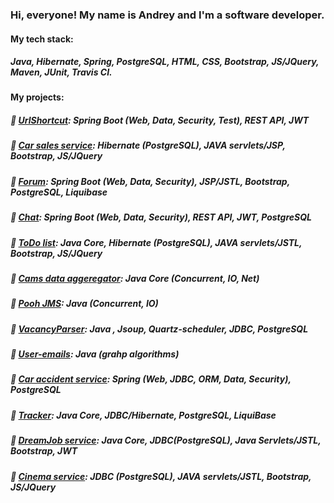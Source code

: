 ### Hi, everyone! My name is Andrey and I'm a software developer.  

#### My tech stack:  
##### Java, Hibernate, Spring, PostgreSQL, HTML, CSS, Bootstrap, JS/JQuery, Maven, JUnit, Travis CI.

#### My projects:  
##### :small_blue_diamond: [UrlShortcut](https://github.com/amasterenko/job4j_url_shortcut): Spring Boot (Web, Data, Security, Test), REST API, JWT  
##### :small_blue_diamond: [Car sales service](https://github.com/amasterenko/job4j_cars): Hibernate (PostgreSQL), JAVA servlets/JSP, Bootstrap, JS/JQuery  
##### :small_blue_diamond: [Forum](https://github.com/amasterenko/job4j_forum): Spring Boot (Web, Data, Security), JSP/JSTL, Bootstrap, PostgreSQL, Liquibase  
##### :small_blue_diamond: [Chat](https://github.com/amasterenko/job4j_chat): Spring Boot (Web, Data, Security), REST API, JWT, PostgreSQL 
##### :small_blue_diamond: [ToDo list](https://github.com/amasterenko/job4j_todolist): Java Core, Hibernate (PostgreSQL), JAVA servlets/JSTL, Bootstrap, JS/JQuery 
##### :small_blue_diamond: [Cams data aggeregator](https://github.com/amasterenko/job4j_cams_aggregator): Java Core (Concurrent, IO, Net)  
##### :small_blue_diamond: [Pooh JMS](https://github.com/amasterenko/job4j_pooh): Java (Concurrent, IO)  
##### :small_blue_diamond: [VacancyParser](https://github.com/amasterenko/job4j_grabber): Java , Jsoup, Quartz-scheduler, JDBC, PostgreSQL  
##### :small_blue_diamond: [User-emails](https://github.com/amasterenko/job4j_mail): Java (grahp algorithms)  
##### :small_blue_diamond: [Car accident service](https://github.com/amasterenko/job4j_car_accident): Spring (Web, JDBC, ORM, Data, Security), PostgreSQL  
##### :small_blue_diamond: [Tracker](https://github.com/amasterenko/job4j_tracker): Java Core, JDBC/Hibernate, PostgreSQL, LiquiBase  
##### :small_blue_diamond: [DreamJob service](https://github.com/amasterenko/job4j_dreamjob): Java Core, JDBC(PostgreSQL), Java Servlets/JSTL, Bootstrap, JWT  
##### :small_blue_diamond: [Cinema service](https://github.com/amasterenko/job4j_cinema): JDBC (PostgreSQL), JAVA servlets/JSTL, Bootstrap, JS/JQuery  
